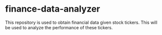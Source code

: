 # finance-data-analyzer
This repository is used to obtain financial data given stock tickers. This will be used to analyze the performance of these tickers.
